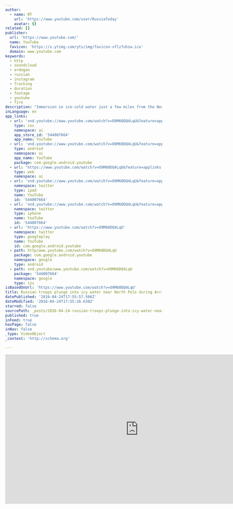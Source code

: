 ```yaml
---
author:
  - name: RT
    url: 'https://www.youtube.com/user/RussiaToday'
    avatar: {}
related: []
publisher:
  url: 'https://www.youtube.com/'
  name: YouTube
  favicon: 'https://s.ytimg.com/yts/img/favicon-vflz7uhzw.ico'
  domain: www.youtube.com
keywords:
  - http
  - soundcloud
  - erdogan
  - russian
  - instagram
  - fracking
  - duration
  - footage
  - youtube
  - fire
description: "Immersion in ice-cold water just a few miles from the North Pole wasn't among the hardships planned for Russian airborne troops on a recent training mission, but the soldiers took the plunge anyway - just for fun, RT's Roman Kosarev reports from the Arctic. RT LIVE http://rt.com/on-air Subscribe to RT!"
inLanguage: en
app_links:
  - url: 'vnd.youtube://www.youtube.com/watch?v=O9M60DQ4LqU&feature=applinks'
    type: ios
    namespace: ai
    app_store_id: '544007664'
    app_name: YouTube
  - url: 'vnd.youtube://www.youtube.com/watch?v=O9M60DQ4LqU&feature=applinks'
    type: android
    namespace: ai
    app_name: YouTube
    package: com.google.android.youtube
  - url: 'https://www.youtube.com/watch?v=O9M60DQ4LqU&feature=applinks'
    type: web
    namespace: ai
  - url: 'vnd.youtube://www.youtube.com/watch?v=O9M60DQ4LqU&feature=applinks'
    namespace: twitter
    type: ipad
    name: YouTube
    id: '544007664'
  - url: 'vnd.youtube://www.youtube.com/watch?v=O9M60DQ4LqU&feature=applinks'
    namespace: twitter
    type: iphone
    name: YouTube
    id: '544007664'
  - url: 'https://www.youtube.com/watch?v=O9M60DQ4LqU'
    namespace: twitter
    type: googleplay
    name: YouTube
    id: com.google.android.youtube
  - path: http/www.youtube.com/watch?v=O9M60DQ4LqU
    package: com.google.android.youtube
    namespace: google
    type: android
  - path: vnd.youtube/www.youtube.com/watch?v=O9M60DQ4LqU
    package: '544007664'
    namespace: google
    type: ios
isBasedOnUrl: 'https://www.youtube.com/watch?v=O9M60DQ4LqU'
title: Russian troops plunge into icy water near North Pole during Arctic drill
datePublished: '2016-04-24T17:55:57.566Z'
dateModified: '2016-04-24T17:55:26.630Z'
starred: false
sourcePath: _posts/2016-04-24-russian-troops-plunge-into-icy-water-near-north-pole-during.md
published: true
inFeed: true
hasPage: false
inNav: false
_type: VideoObject
_context: 'http://schema.org'

---
```

<iframe src="https://cdn.embedly.com/widgets/media.html?src=https%3A%2F%2Fwww.youtube.com%2Fembed%2FO9M60DQ4LqU%3Ffeature%3Doembed&amp;url=https%3A%2F%2Fwww.youtube.com%2Fwatch%3Fv%3DO9M60DQ4LqU&amp;image=https%3A%2F%2Fi.ytimg.com%2Fvi%2FO9M60DQ4LqU%2Fhqdefault.jpg&amp;key=b7d04c9b404c499eba89ee7072e1c4f7&amp;type=text%2Fhtml&amp;schema=youtube" width="854" height="480" scrolling="no" frameborder="0" allowfullscreen="" style=""></iframe>